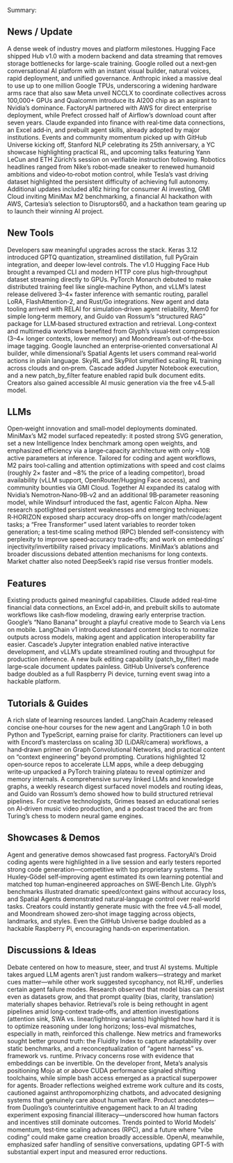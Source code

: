 Summary:
## News / Update
A dense week of industry moves and platform milestones. Hugging Face shipped Hub v1.0 with a modern backend and data streaming that removes storage bottlenecks for large-scale training. Google rolled out a next‑gen conversational AI platform with an instant visual builder, natural voices, rapid deployment, and unified governance. Anthropic inked a massive deal to use up to one million Google TPUs, underscoring a widening hardware arms race that also saw Meta unveil NCCLX to coordinate collectives across 100,000+ GPUs and Qualcomm introduce its AI200 chip as an aspirant to Nvidia’s dominance. FactoryAI partnered with AWS for direct enterprise deployment, while Prefect crossed half of Airflow’s download count after seven years. Claude expanded into finance with real‑time data connections, an Excel add‑in, and prebuilt agent skills, already adopted by major institutions. Events and community momentum picked up with GitHub Universe kicking off, Stanford NLP celebrating its 25th anniversary, a YC showcase highlighting practical RL, and upcoming talks featuring Yann LeCun and ETH Zürich’s session on verifiable instruction following. Robotics headlines ranged from Nike’s robot‑made sneaker to renewed humanoid ambitions and video‑to‑robot motion control, while Tesla’s vast driving dataset highlighted the persistent difficulty of achieving full autonomy. Additional updates included a16z hiring for consumer AI investing, GMI Cloud inviting MiniMax M2 benchmarking, a financial AI hackathon with AWS, Cartesia’s selection to Disruptors60, and a hackathon team gearing up to launch their winning AI project.

## New Tools
Developers saw meaningful upgrades across the stack. Keras 3.12 introduced GPTQ quantization, streamlined distillation, full PyGrain integration, and deeper low‑level controls. The v1.0 Hugging Face Hub brought a revamped CLI and modern HTTP core plus high‑throughput dataset streaming directly to GPUs. PyTorch Monarch debuted to make distributed training feel like single‑machine Python, and vLLM’s latest release delivered 3–4× faster inference with semantic routing, parallel LoRA, FlashAttention‑2, and Rust/Go integrations. New agent and data tooling arrived with RELAI for simulation‑driven agent reliability, Mem0 for simple long‑term memory, and Guido van Rossum’s “structured RAG” package for LLM‑based structured extraction and retrieval. Long‑context and multimedia workflows benefited from Glyph’s visual‑text compression (3–4× longer contexts, lower memory) and Moondream’s out‑of‑the‑box image tagging. Google launched an enterprise‑oriented conversational AI builder, while dimensional’s Spatial Agents let users command real‑world actions in plain language. SkyRL and SkyPilot simplified scaling RL training across clouds and on‑prem. Cascade added Jupyter Notebook execution, and a new patch_by_filter feature enabled rapid bulk document edits. Creators also gained accessible AI music generation via the free v4.5‑all model.

## LLMs
Open‑weight innovation and small‑model deployments dominated. MiniMax’s M2 model surfaced repeatedly: it posted strong SVG generation, set a new Intelligence Index benchmark among open weights, and emphasized efficiency via a large‑capacity architecture with only ~10B active parameters at inference. Tailored for coding and agent workflows, M2 pairs tool‑calling and attention optimizations with speed and cost claims (roughly 2× faster and ~8% the price of a leading competitor), broad availability (vLLM support, OpenRouter/Hugging Face access), and community bounties via GMI Cloud. Together AI expanded its catalog with Nvidia’s Nemotron‑Nano‑9B‑v2 and an additional 9B‑parameter reasoning model, while Windsurf introduced the fast, agentic Falcon Alpha. New research spotlighted persistent weaknesses and emerging techniques: R‑HORIZON exposed sharp accuracy drop‑offs on longer math/code/agent tasks; a “Free Transformer” used latent variables to reorder token generation; a test‑time scaling method (RPC) blended self‑consistency with perplexity to improve speed‑accuracy trade‑offs; and work on embeddings’ injectivity/invertibility raised privacy implications. MiniMax’s ablations and broader discussions debated attention mechanisms for long contexts. Market chatter also noted DeepSeek’s rapid rise versus frontier models.

## Features
Existing products gained meaningful capabilities. Claude added real‑time financial data connections, an Excel add‑in, and prebuilt skills to automate workflows like cash‑flow modeling, drawing early enterprise traction. Google’s “Nano Banana” brought a playful creative mode to Search via Lens on mobile. LangChain v1 introduced standard content blocks to normalize outputs across models, making agent and application interoperability far easier. Cascade’s Jupyter integration enabled native interactive development, and vLLM’s update streamlined routing and throughput for production inference. A new bulk editing capability (patch_by_filter) made large‑scale document updates painless. GitHub Universe’s conference badge doubled as a full Raspberry Pi device, turning event swag into a hackable platform.

## Tutorials & Guides
A rich slate of learning resources landed. LangChain Academy released concise one‑hour courses for the new agent and LangGraph 1.0 in both Python and TypeScript, earning praise for clarity. Practitioners can level up with Encord’s masterclass on scaling 3D (LiDAR/camera) workflows, a hand‑drawn primer on Graph Convolutional Networks, and practical content on “context engineering” beyond prompting. Curations highlighted 12 open‑source repos to accelerate LLM apps, while a deep debugging write‑up unpacked a PyTorch training plateau to reveal optimizer and memory internals. A comprehensive survey linked LLMs and knowledge graphs, a weekly research digest surfaced novel models and routing ideas, and Guido van Rossum’s demo showed how to build structured retrieval pipelines. For creative technologists, Grimes teased an educational series on AI‑driven music video production, and a podcast traced the arc from Turing’s chess to modern neural game engines.

## Showcases & Demos
Agent and generative demos showcased fast progress. FactoryAI’s Droid coding agents were highlighted in a live session and early testers reported strong code generation—competitive with top proprietary systems. The Huxley‑Gödel self‑improving agent estimated its own learning potential and matched top human‑engineered approaches on SWE‑Bench Lite. Glyph’s benchmarks illustrated dramatic speed/context gains without accuracy loss, and Spatial Agents demonstrated natural‑language control over real‑world tasks. Creators could instantly generate music with the free v4.5‑all model, and Moondream showed zero‑shot image tagging across objects, landmarks, and styles. Even the GitHub Universe badge doubled as a hackable Raspberry Pi, encouraging hands‑on experimentation.

## Discussions & Ideas
Debate centered on how to measure, steer, and trust AI systems. Multiple takes argued LLM agents aren’t just random walkers—strategy and market cues matter—while other work suggested sycophancy, not RLHF, underlies certain agent failure modes. Research observed that model bias can persist even as datasets grow, and that prompt quality (bias, clarity, translation) materially shapes behavior. Retrieval’s role is being rethought in agent pipelines amid long‑context trade‑offs, and attention investigations (attention sink, SWA vs. linear/lightning variants) highlighted how hard it is to optimize reasoning under long horizons; loss–eval mismatches, especially in math, reinforced this challenge. New metrics and frameworks sought better ground truth: the Fluidity Index to capture adaptability over static benchmarks, and a reconceptualization of “agent harness” vs. framework vs. runtime. Privacy concerns rose with evidence that embeddings can be invertible. On the developer front, Meta’s analysis positioning Mojo at or above CUDA performance signaled shifting toolchains, while simple bash access emerged as a practical superpower for agents. Broader reflections weighed extreme work culture and its costs, cautioned against anthropomorphizing chatbots, and advocated designing systems that genuinely care about human welfare. Product anecdotes—from Duolingo’s counterintuitive engagement hack to an AI trading experiment exposing financial illiteracy—underscored how human factors and incentives still dominate outcomes. Trends pointed to World Models’ momentum, test‑time scaling advances (RPC), and a future where “vibe coding” could make game creation broadly accessible. OpenAI, meanwhile, emphasized safer handling of sensitive conversations, updating GPT‑5 with substantial expert input and measured error reductions.

